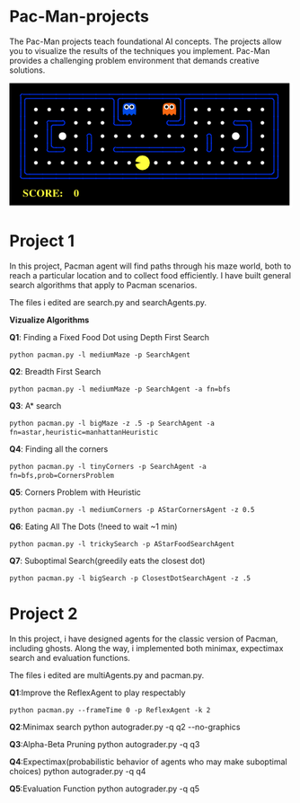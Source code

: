# Pac-Man-projects
The Pac-Man projects teach foundational AI concepts.
The projects allow you to visualize the results of the techniques you implement.
Pac-Man provides a challenging problem environment that demands creative solutions.

![Alt text](pacman_game.gif)

# Project 1
In this project, Pacman agent will find paths through his maze world, both to reach a particular location and to collect food efficiently.
I have built general search algorithms that apply to Pacman scenarios.


The files i edited are search.py and searchAgents.py.

**Vizualize Algorithms**

**Q1**: Finding a Fixed Food Dot using Depth First Search

    python pacman.py -l mediumMaze -p SearchAgent
    
**Q2**: Breadth First Search

    python pacman.py -l mediumMaze -p SearchAgent -a fn=bfs
    
**Q3**: A* search

    python pacman.py -l bigMaze -z .5 -p SearchAgent -a fn=astar,heuristic=manhattanHeuristic
    
**Q4**: Finding all the corners

    python pacman.py -l tinyCorners -p SearchAgent -a fn=bfs,prob=CornersProblem
    
**Q5**: Corners Problem with Heuristic

    python pacman.py -l mediumCorners -p AStarCornersAgent -z 0.5
    
**Q6**: Eating All The Dots (!need to wait ~1 min)

    python pacman.py -l trickySearch -p AStarFoodSearchAgent
    
**Q7**: Suboptimal Search(greedily eats the closest dot)

    python pacman.py -l bigSearch -p ClosestDotSearchAgent -z .5

# Project 2
In this project, i have designed agents for the classic version of Pacman, including ghosts.
Along the way, i implemented both minimax, expectimax search and evaluation functions.


The files i edited are multiAgents.py and pacman.py.

**Q1**:Improve the ReflexAgent to play respectably
    
    python pacman.py --frameTime 0 -p ReflexAgent -k 2

**Q2**:Minimax search
    python autograder.py -q q2 --no-graphics

**Q3**:Alpha-Beta Pruning
    python autograder.py -q q3

**Q4**:Expectimax(probabilistic behavior of agents who may make suboptimal choices)
    python autograder.py -q q4
    
**Q5**:Evaluation Function
    python autograder.py -q q5
    
  
